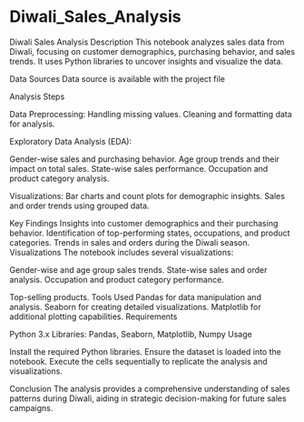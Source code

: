 # Diwali_Sales_Analysis
Diwali Sales Analysis
Description
This notebook analyzes sales data from Diwali, focusing on customer demographics, purchasing behavior, and sales trends. It uses Python libraries to uncover insights and visualize the data.

Data Sources
Data source is available with the project file

Analysis Steps

Data Preprocessing:
Handling missing values.
Cleaning and formatting data for analysis.

Exploratory Data Analysis (EDA):

Gender-wise sales and purchasing behavior.
Age group trends and their impact on total sales.
State-wise sales performance.
Occupation and product category analysis.

Visualizations:
Bar charts and count plots for demographic insights.
Sales and order trends using grouped data.

Key Findings
Insights into customer demographics and their purchasing behavior.
Identification of top-performing states, occupations, and product categories.
Trends in sales and orders during the Diwali season.
Visualizations
The notebook includes several visualizations:

Gender-wise and age group sales trends.
State-wise sales and order analysis.
Occupation and product category performance.

Top-selling products.
Tools Used
Pandas for data manipulation and analysis.
Seaborn for creating detailed visualizations.
Matplotlib for additional plotting capabilities.
Requirements

Python 3.x
Libraries: Pandas, Seaborn, Matplotlib, Numpy
Usage

Install the required Python libraries.
Ensure the dataset is loaded into the notebook.
Execute the cells sequentially to replicate the analysis and visualizations.

Conclusion
The analysis provides a comprehensive understanding of sales patterns during Diwali, aiding in strategic decision-making for future sales campaigns.
